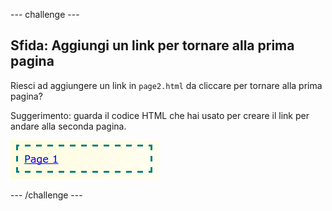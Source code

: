 \--- challenge \---

## Sfida: Aggiungi un link per tornare alla prima pagina

Riesci ad aggiungere un link in `page2.html` da cliccare per tornare alla prima pagina?

Suggerimento: guarda il codice HTML che hai usato per creare il link per andare alla seconda pagina.

![screenshot](images/magazine-page1-link.png)

\--- /challenge \---
